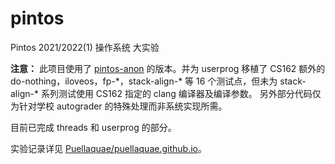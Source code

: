 # pintos

Pintos 2021/2022(1) 操作系统 大实验

__注意：__ 此项目使用了 [pintos-anon](pintos-os.org) 的版本。并为 userprog 移植了 CS162 额外的 do-nothing，iloveos，fp-\*，stack-align-\* 等 16 个测试点，但未为 stack-align-* 系列测试使用 CS162 指定的 clang 编译器及编译参数。 另外部分代码仅为针对学校 autograder 的特殊处理而非系统实现所需。

目前已完成 threads 和 userprog 的部分。

实验记录详见 [Puellaquae/puellaquae.github.io](https://github.com/Puellaquae/puellaquae.github.io)。
